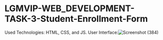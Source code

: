 # LGMVIP-WEB_DEVELOPMENT-TASK-3-Student-Enrollment-Form
Used Technologies: HTML, CSS, and JS.
User Interface:![Screenshot (384)](https://user-images.githubusercontent.com/86542750/160610693-5a6d51bb-6a88-4ccc-a27e-85b810573744.png)

